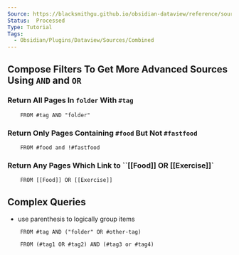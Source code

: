 ```yaml
---
Source: https://blacksmithgu.github.io/obsidian-dataview/reference/sources/combining-sources
Status:  Processed
Type: Tutorial
Tags: 
  - Obsidian/Plugins/Dataview/Sources/Combined
---
```


## Compose Filters To Get More Advanced Sources Using `AND` and `OR`

### **Return All Pages In `folder` With `#tag`**

```
	FROM #tag AND "folder"
```

### **Return Only Pages Containing `#food` But Not `#fastfood`**

```
	FROM #food and !#fastfood
```

### **Return Any Pages Which Link to ``[[Food]] OR [[Exercise]]`**

```
	FROM [[Food]] OR [[Exercise]]
```

## Complex Queries

- use parenthesis to logically group items

```
	FROM #tag AND ("folder" OR #other-tag)
```

```
	FROM (#tag1 OR #tag2) AND (#tag3 or #tag4)
```

